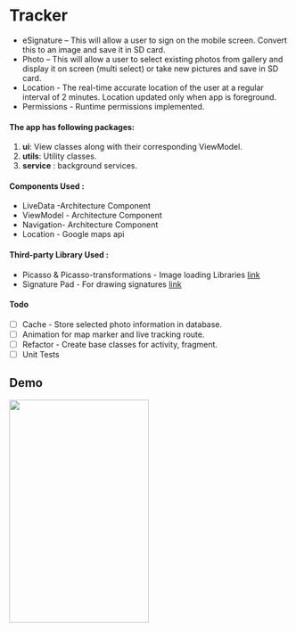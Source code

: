 # Tracker
* eSignature – This will allow a user to sign on the mobile screen. Convert this to an image and save it in SD
card.
* Photo – This will allow a user to select existing photos from gallery and display it on screen (multi select)
or take new pictures and save in SD card.
* Location - The real-time accurate location of the user at a regular interval of 2
minutes. Location updated only when app is foreground.
* Permissions - Runtime permissions implemented.

#### The app has following packages:
1. **ui**: View classes along with their corresponding ViewModel.
2. **utils**: Utility classes.
3. **service** : background services.


#### Components Used :
* LiveData -Architecture Component
* ViewModel - Architecture Component
* Navigation- Architecture Component
* Location - Google maps api


#### Third-party Library Used :
* Picasso & Picasso-transformations - Image loading Libraries [link](https://github.com/square/picasso)
* Signature Pad - For drawing signatures [link](https://github.com/gcacace/android-signaturepad)


#### Todo
- [ ] Cache - Store selected photo information in database. 
- [ ] Animation for map marker and live tracking route.
- [ ] Refactor - Create base classes for activity, fragment.
- [ ] Unit Tests

## Demo

<img src="/art/tracker_app.gif" width="250" height="400"/>
